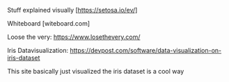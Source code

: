 Stuff explained visually [https://setosa.io/ev/]

Whiteboard [witeboard.com]

Loose the very: https://www.losethevery.com/

Iris Datavisualization: https://devpost.com/software/data-visualization-on-iris-dataset

This site basically just visualized the iris dataset is a cool way
